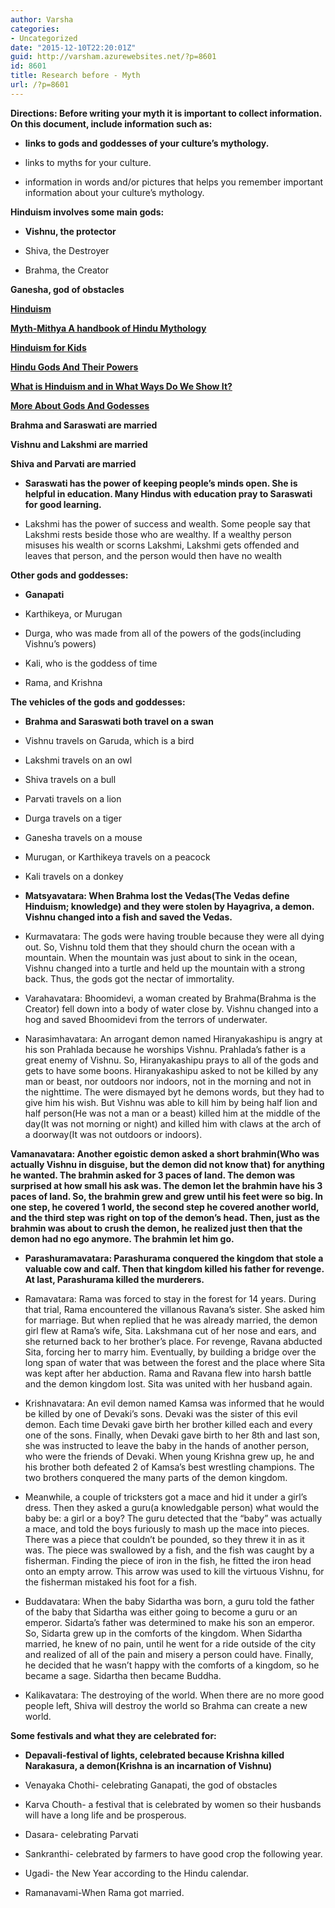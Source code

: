```yaml
---
author: Varsha
categories:
- Uncategorized
date: "2015-12-10T22:20:01Z"
guid: http://varsham.azurewebsites.net/?p=8601
id: 8601
title: Research before - Myth
url: /?p=8601
---
```


**Directions: Before writing your myth it is important to collect information. On this document, include information such as:**

 

  * **links to gods and goddesses of your culture’s mythology.**

  * links to myths for your culture.

  * information in words and/or pictures that helps you remember important information about your culture’s mythology.

 

**Hinduism involves some main gods:**

 

  * **Vishnu, the protector**

  * Shiva, the Destroyer

  * Brahma, the Creator

 

**Ganesha, god of obstacles**

 

[**Hinduism**](http://www.bbc.co.uk/religion/religions/hinduism/)

 

[**Myth-Mithya A handbook of Hindu Mythology**](http://www.worldcat.org/title/myth-mithya-a-handbook-of-hindu-mythology/oclc/154688788/viewport)

 

[**Hinduism for Kids**](http://resources.woodlands-junior.kent.sch.uk/homework/religion/hinduism.htm)

 

[**Hindu Gods And Their Powers**](http://www.worldhistorycharts.com/hindu-gods-chart/)

 

[**What is Hinduism and in What Ways Do We Show It?**](http://www.dummies.com/how-to/content/hindu-gods-and-goddesses.html)

 

[**More About Gods And Godesses**](http://www.iloveulove.com/spirituality/hindu/hindudeities.htm)

**Brahma and Saraswati are married**

**Vishnu and Lakshmi are married**

**Shiva and Parvati are married**

 

  * **Saraswati has the power of keeping people’s minds open. She is helpful in education. Many Hindus with education pray to Saraswati for good learning.**

  * Lakshmi has the power of success and wealth. Some people say that Lakshmi rests beside those who are wealthy. If a wealthy person misuses his wealth or scorns Lakshmi, Lakshmi gets offended and leaves that person, and the person would then have no wealth

 

 

**Other gods and goddesses:**

 

  * **Ganapati**

  * Karthikeya, or Murugan

  * Durga, who was made from all of the powers of the gods(including Vishnu’s powers)

  * Kali, who is the goddess of time

  * Rama, and Krishna

 

**The vehicles of the gods and goddesses:**

 

  * **Brahma and Saraswati both travel on a swan**

  * Vishnu travels on Garuda, which is a bird

  * Lakshmi travels on an owl

  * Shiva travels on a bull

  * Parvati travels on a lion

  * Durga travels on a tiger

  * Ganesha travels on a mouse

  * Murugan, or Karthikeya travels on a peacock

  * Kali travels on a donkey

 

 

  * **Matsyavatara: When Brahma lost the Vedas(The Vedas define Hinduism; knowledge) and they were stolen by Hayagriva, a demon. Vishnu changed into a fish and saved the Vedas.**

  * Kurmavatara: The gods were having trouble because they were all dying out. So, Vishnu told them that they should churn the ocean with a mountain. When the mountain was just about to sink in the ocean, Vishnu changed into a turtle and held up the mountain with a strong back. Thus, the gods got the nectar of immortality.

  * Varahavatara: Bhoomidevi, a woman created by Brahma(Brahma is the Creator) fell down into a body of water close by. Vishnu changed into a hog and saved Bhoomidevi from the terrors of underwater.

  * Narasimhavatara: An arrogant demon named Hiranyakashipu is angry at his son Prahlada because he worships Vishnu. Prahlada’s father is a great enemy of Vishnu. So, Hiranyakashipu prays to all of the gods and gets to have some boons. Hiranyakashipu asked to not be killed by any man or beast, nor outdoors nor indoors, not in the morning and not in the nighttime. The were dismayed byt he demons words, but they had to give him his wish. But Vishnu was able to kill him by being half lion and half person(He was not a man or a beast) killed him at the middle of the day(It was not morning or night) and killed him with claws at the arch of a doorway(It was not outdoors or indoors).

 

**Vamanavatara: Another egoistic demon asked a short brahmin(Who was actually Vishnu in disguise, but the demon did not know that) for anything he wanted. The brahmin asked for 3 paces of land. The demon was surprised at how small his ask was. The demon let the brahmin have his 3 paces of land. So, the brahmin grew and grew until his feet were so big. In one step, he covered 1 world, the second step he covered another world, and the third step was right on top of the demon’s head. Then, just as the brahmin was about to crush the demon, he realized just then that the demon had no ego anymore. The brahmin let him go.**

 

  * **Parashuramavatara: Parashurama conquered the kingdom that stole a valuable cow and calf. Then that kingdom killed his father for revenge. At last, Parashurama killed the murderers.**

  * Ramavatara: Rama was forced to stay in the forest for 14 years. During that trial, Rama encountered the villanous Ravana’s sister. She asked him for marriage. But when replied that he was already married, the demon girl flew at Rama’s wife, Sita. Lakshmana cut of her nose and ears, and she returned back to her brother’s place. For revenge, Ravana abducted Sita, forcing her to marry him. Eventually, by building a bridge over the long span of water that was between the forest and the place where Sita was kept after her abduction. Rama and Ravana flew into harsh battle and the demon kingdom lost. Sita was united with her husband again.

  * Krishnavatara: An evil demon named Kamsa was informed that he would be killed by one of Devaki’s sons. Devaki was the sister of this evil demon. Each time Devaki gave birth her brother killed each and every one of the sons. Finally, when Devaki gave birth to her 8th and last son, she was instructed to leave the baby in the hands of another person, who were the friends of Devaki. When young Krishna grew up, he and his brother both defeated 2 of Kamsa’s best wrestling champions. The two brothers conquered the many parts of the demon kingdom.

  * Meanwhile, a couple of tricksters got a mace and hid it under a girl’s dress. Then they asked a guru(a knowledgable person) what would the baby be: a girl or a boy? The guru detected that the “baby” was actually a mace, and told the boys furiously to mash up the mace into pieces. There was a piece that couldn’t be pounded, so they threw it in as it was. The piece was swallowed by a fish, and the fish was caught by a fisherman. Finding the piece of iron in the fish, he fitted the iron head onto an empty arrow. This arrow was used to kill the virtuous Vishnu, for the fisherman mistaked his foot for a fish.

  * Buddavatara: When the baby Sidartha was born, a guru told the father of the baby that Sidartha was either going to become a guru or an emperor. Sidarta’s father was determined to make his son an emperor. So, Sidarta grew up in the comforts of the kingdom. When Sidartha married, he knew of no pain, until he went for a ride outside of the city and realized of all of the pain and misery a person could have. Finally, he decided that he wasn’t happy with the comforts of a kingdom, so he became a sage. Sidartha then became Buddha.

  * Kalikavatara: The destroying of the world. When there are no more good people left, Shiva will destroy the world so Brahma can create a new world.

 

**Some festivals and what they are celebrated for:**

 

  * **Depavali-festival of lights, celebrated because Krishna killed Narakasura, a demon(Krishna is an incarnation of Vishnu)**

  * Venayaka Chothi- celebrating Ganapati, the god of obstacles

  * Karva Chouth- a festival that is celebrated by women so their husbands will have a long life and be prosperous.

  * Dasara- celebrating Parvati

  * Sankranthi- celebrated by farmers to have good crop the following year.

  * Ugadi- the New Year according to the Hindu calendar.

  * Ramanavami-When Rama got married.

 